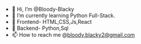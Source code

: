 - 👋 Hi, I’m @Bloody-Blacky
- 🌱 I’m currently learning Python Full-Stack.
- 💞️ Frontend- HTML,CSS,Js,React
- 💞️ Backend- Python,Sql
- 📫 How to reach me @bloody.blacky2@gmail.com

<!---
Bloody-Blacky/Bloody-Blacky is a ✨ special ✨ repository because its `README.md` (this file) appears on your GitHub profile.
You can click the Preview link to take a look at your changes.
--->
